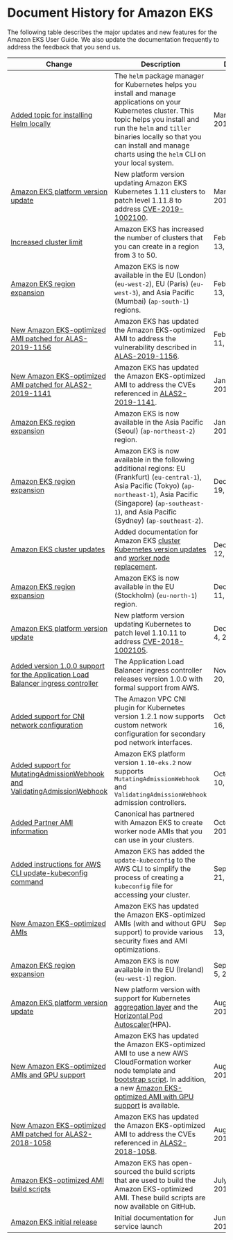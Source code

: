 # Document History for Amazon EKS<a name="doc-history"></a>

The following table describes the major updates and new features for the Amazon EKS User Guide\. We also update the documentation frequently to address the feedback that you send us\. 

| Change | Description | Date | 
| --- |--- |--- |
| [Added topic for installing Helm locally](https://docs.aws.amazon.com/eks/latest/userguide/helm.html) | The `helm` package manager for Kubernetes helps you install and manage applications on your Kubernetes cluster\. This topic helps you install and run the `helm` and `tiller` binaries locally so that you can install and manage charts using the `helm` CLI on your local system\. | March 11, 2019 | 
| [Amazon EKS platform version update](https://docs.aws.amazon.com/eks/latest/userguide/platform-versions.html) |  New platform version updating Amazon EKS Kubernetes 1\.11 clusters to patch level 1\.11\.8 to address [CVE\-2019\-1002100](https://discuss.kubernetes.io/t/kubernetes-security-announcement-v1-11-8-1-12-6-1-13-4-released-to-address-medium-severity-cve-2019-1002100/5147)\. | March 8, 2019 | 
| [Increased cluster limit](https://docs.aws.amazon.com/eks/latest/userguide/service_limits.html) | Amazon EKS has increased the number of clusters that you can create in a region from 3 to 50\. | February 13, 2019 | 
| [Amazon EKS region expansion](#doc-history) | Amazon EKS is now available in the EU \(London\) \(`eu-west-2`\), EU \(Paris\) \(`eu-west-3`\), and Asia Pacific \(Mumbai\) \(`ap-south-1`\) regions\. | February 13, 2019 | 
| [New Amazon EKS\-optimized AMI patched for ALAS\-2019\-1156](https://docs.aws.amazon.com/eks/latest/userguide/eks-optimized-ami.html) | Amazon EKS has updated the Amazon EKS\-optimized AMI to address the vulnerability described in [ALAS\-2019\-1156](https://alas.aws.amazon.com/ALAS-2019-1156.html)\. | February 11, 2019 | 
| [New Amazon EKS\-optimized AMI patched for ALAS2\-2019\-1141](https://docs.aws.amazon.com/eks/latest/userguide/eks-optimized-ami.html) | Amazon EKS has updated the Amazon EKS\-optimized AMI to address the CVEs referenced in [ALAS2\-2019\-1141](https://alas.aws.amazon.com/AL2/ALAS-2019-1141.html)\. | January 9, 2019 | 
| [Amazon EKS region expansion](#doc-history) | Amazon EKS is now available in the Asia Pacific \(Seoul\) \(`ap-northeast-2`\) region\. | January 9, 2019 | 
| [Amazon EKS region expansion](#doc-history) | Amazon EKS is now available in the following additional regions: EU \(Frankfurt\) \(`eu-central-1`\), Asia Pacific \(Tokyo\) \(`ap-northeast-1`\), Asia Pacific \(Singapore\) \(`ap-southeast-1`\), and Asia Pacific \(Sydney\) \(`ap-southeast-2`\)\. | December 19, 2018 | 
| [Amazon EKS cluster updates](https://docs.aws.amazon.com/eks/latest/userguide/update-cluster.html) | Added documentation for Amazon EKS [cluster Kubernetes version updates](https://docs.aws.amazon.com/eks/latest/userguide/update-cluster.html) and [worker node replacement](https://docs.aws.amazon.com/eks/latest/userguide/update-workers.html)\. | December 12, 2018 | 
| [Amazon EKS region expansion](#doc-history) | Amazon EKS is now available in the EU \(Stockholm\) \(`eu-north-1`\) region\. | December 11, 2018 | 
| [Amazon EKS platform version update](https://docs.aws.amazon.com/eks/latest/userguide/platform-versions.html) |  New platform version updating Kubernetes to patch level 1\.10\.11 to address [CVE\-2018\-1002105](https://aws.amazon.com/security/security-bulletins/AWS-2018-020/)\. | December 4, 2018 | 
| [Added version 1\.0\.0 support for the Application Load Balancer ingress controller](https://github.com/kubernetes-sigs/aws-alb-ingress-controller) | The Application Load Balancer ingress controller releases version 1\.0\.0 with formal support from AWS\. | November 20, 2018 | 
| [Added support for CNI network configuration](https://docs.aws.amazon.com/eks/latest/userguide/cni-custom-network.html) | The Amazon VPC CNI plugin for Kubernetes version 1\.2\.1 now supports custom network configuration for secondary pod network interfaces\. | October 16, 2018 | 
| [Added support for MutatingAdmissionWebhook and ValidatingAdmissionWebhook](https://docs.aws.amazon.com/eks/latest/userguide/platform-versions.html) | Amazon EKS platform version `1.10-eks.2` now supports `MutatingAdmissionWebhook` and `ValidatingAdmissionWebhook` admission controllers\. | October 10, 2018 | 
| [Added Partner AMI information](https://docs.aws.amazon.com/eks/latest/userguide/eks-partner-amis.html) | Canonical has partnered with Amazon EKS to create worker node AMIs that you can use in your clusters\. | October 3, 2018 | 
| [Added instructions for AWS CLI update\-kubeconfig command](https://docs.aws.amazon.com/eks/latest/userguide/create-kubeconfig.html) | Amazon EKS has added the `update-kubeconfig` to the AWS CLI to simplify the process of creating a `kubeconfig` file for accessing your cluster\. | September 21, 2018 | 
| [New Amazon EKS\-optimized AMIs](https://docs.aws.amazon.com/eks/latest/userguide/eks-optimized-ami.html) | Amazon EKS has updated the Amazon EKS\-optimized AMIs \(with and without GPU support\) to provide various security fixes and AMI optimizations\. | September 13, 2018 | 
| [Amazon EKS region expansion](#doc-history) | Amazon EKS is now available in the EU \(Ireland\) \(`eu-west-1`\) region\. | September 5, 2018 | 
| [Amazon EKS platform version update](https://docs.aws.amazon.com/eks/latest/userguide/platform-versions.html) |  New platform version with support for Kubernetes [aggregation layer](https://kubernetes.io/docs/concepts/extend-kubernetes/api-extension/apiserver-aggregation/) and the [Horizontal Pod Autoscaler](https://kubernetes.io/docs/tasks/run-application/horizontal-pod-autoscale/)\(HPA\)\. | August 31, 2018 | 
| [New Amazon EKS\-optimized AMIs and GPU support](https://docs.aws.amazon.com/eks/latest/userguide/eks-optimized-ami.html) | Amazon EKS has updated the Amazon EKS\-optimized AMI to use a new AWS CloudFormation worker node template and [bootstrap script](https://github.com/awslabs/amazon-eks-ami/blob/master/files/bootstrap.sh)\. In addition, a new [Amazon EKS\-optimized AMI with GPU support](gpu-ami.html) is available\. | August 22, 2018 | 
| [New Amazon EKS\-optimized AMI patched for ALAS2\-2018\-1058](https://docs.aws.amazon.com/eks/latest/userguide/eks-optimized-ami.html) | Amazon EKS has updated the Amazon EKS\-optimized AMI to address the CVEs referenced in [ALAS2\-2018\-1058](https://alas.aws.amazon.com/AL2/ALAS-2018-1058.html)\. | August 14, 2018 | 
| [Amazon EKS\-optimized AMI build scripts](https://docs.aws.amazon.com/eks/latest/userguide/eks-optimized-ami.html) | Amazon EKS has open\-sourced the build scripts that are used to build the Amazon EKS\-optimized AMI\. These build scripts are now available on GitHub\.  | July 10, 2018 | 
| [Amazon EKS initial release](#doc-history) | Initial documentation for service launch | June 5, 2018 | 